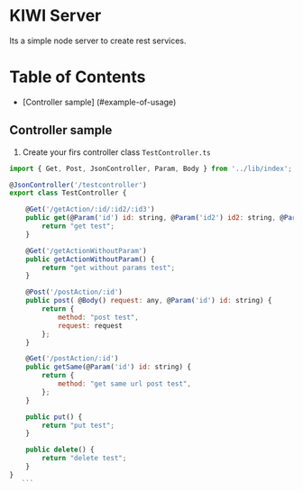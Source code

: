 # KIWI Server
Its a simple node server to create rest services.

# Table of Contents

  * [Controller sample] (#example-of-usage)
  
## Controller sample
1. Create your firs controller class `TestController.ts`
 ```javascript
 import { Get, Post, JsonController, Param, Body } from '../lib/index';

 @JsonController('/testcontroller')
 export class TestController {

     @Get('/getAction/:id/:id2/:id3')
     public get(@Param('id') id: string, @Param('id2') id2: string, @Param('id3') id3: string) {
         return "get test";
     }

     @Get('/getActionWithoutParam')
     public getActionWithoutParam() {
         return "get without params test";
     }

     @Post('/postAction/:id')
     public post( @Body() request: any, @Param('id') id: string) {
         return {
             method: "post test",
             request: request
         };
     }

     @Get('/postAction/:id')
     public getSame(@Param('id') id: string) {
         return {
             method: "get same url post test",
         };
     }

     public put() {
         return "put test";
     }

     public delete() {
         return "delete test";
     }
 }
    ```
  
